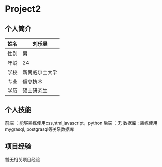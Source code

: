 # Project2

## 个人简介

|姓名|刘乐昊|
|------|------|
|性别|男|
|年龄|24|
|学校|新南威尔士大学|
|专业|信息技术|
|学历|硕士研究生|

## 个人技能
前端 ：能够熟练使用css,html,javascript，python
后端 ：无
数据库 : 熟练使用 mygrasql, postgrasql等关系数据库

## 项目经验
暂无相关项目经验


